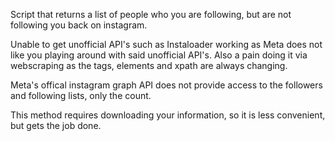 Script that returns a list of people who you are following, but are not following you back on instagram.

Unable to get unofficial API's such as Instaloader working as Meta does not like you playing around with said unofficial API's.
Also a pain doing it via webscraping as the tags, elements and xpath are always changing.

Meta's offical instagram graph API does not provide access to the followers and following lists, only the count.

This method requires downloading your information, so it is less convenient, but gets the job done.
